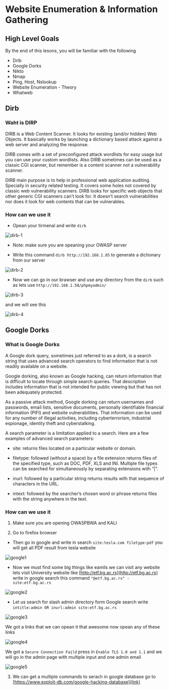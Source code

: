# Website Enumeration & Information Gathering

## High Level Goals

By the end of this lesons, you will be familiar with the following

- Drib
- Google Dorks
- Nikto
- Nmap
- Ping, Host, Nslookup
- Website Enumeration - Theory
- Whatweb

## Dirb

### Waht is DIRP

DIRB is a Web Content Scanner. It looks for existing (and/or hidden) Web Objects. It basically works by launching a dictionary based attack against a web server and analyzing the response.

DIRB comes with a set of preconfigured attack wordlists for easy usage but you can use your custom wordlists. Also DIRB sometimes can be used as a classic CGI scanner, but remember is a content scanner not a vulnerability scanner.

DIRB main purpose is to help in professional web application auditing. Specially in security related testing. It covers some holes not covered by classic web vulnerability scanners. DIRB looks for specific web objects that other generic CGI scanners can’t look for. It doesn’t search vulnerabilities nor does it look for web contents that can be vulnerables.

### How can we use it

- Opean your tirmenal and write `dirb`

![dirb-1](./img/Dirb-1.png)

* Note: make sure you are opeaning your OWASP server

- Write this command `dirb http://192.168.1.85` to generate a dictionary from our server

![dirb-2](./img/Dirb-2.png)

- Now we can go in our brawser and use any directory from the `dirb` such as lets use `http://192.168.1.58/phpmyadmin/`

![dirb-3](./img/Dirb-3.png)

 and we will see this 

![dirb-4](./img/Dirb-4.png)

## Google Dorks

### What is Google Dorks


A Google dork query, sometimes just referred to as a dork, is a search string that uses advanced search operators to find information that is not readily available on a website.

Google dorking, also known as Google hacking, can return information that is difficult to locate through simple search queries. That description includes information that is not intended for public viewing but that has not been adequately protected. 

As a passive attack method, Google dorking can return usernames and passwords, email lists, sensitive documents, personally identifiable financial information (PIFI) and website vulnerabilities. That information can be used for any number of illegal activities, including cyberterrorism, industrial espionage, identity theft and cyberstalking.

A search parameter is a limitation applied to a search. Here are a few examples of advanced search parameters:

- site: returns files located on a particular website or domain.

- filetype: followed (without a space) by a file extension returns files of the specified type, such as DOC, PDF, XLS and INI. Multiple file types can be searched for simultaneously by separating extensions with “|”.

- inurl: followed by a particular string returns results with that sequence of characters in the URL.

- intext: followed by the searcher’s chosen word or phrase returns files with the string anywhere in the text.

### How can we use it

1. Make sure you are opening OWASPBWA and KALI

2. Go to firefox browser 

- Then go in google and write in search `site:tesla.com filetype:pdf` you will get all PDF result from tesla website

![google1](./img/Google-1.png)

- Now we must find some big things like eamils we can visit any website lets visit University website like [http://etf.bg.ac.rs](http://etf.bg.ac.rs) write in google search this command `"@etf.bg.ac.rs" -site:etf.bg.ac.rs`

![google2](./img/Google-2.png)

- Let us search for slash admin directory form Google search write `intitle:admin OR inurl:admin site:etf.bg.ac.rs`

![google3](./img/Google-3.png)

We got a links that we can opean it that awesome now opean any of these links

![google4](./img/Google-4.png)

We got a `Secure Connection Faild` press in `Enable TLS 1.0 and 1.1` and we will go in the admin page with multiple input and one admin email

![google5](./img/Google-5.png)

3. We can get a multiple commands to serach in google database go to [https://www.exploit-db.com/google-hacking-database](link)
